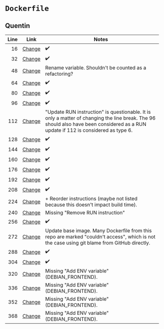 # `Dockerfile`

## Quentin

| Line | Link                                                                                                                                                                                           | Notes                                                                                                                                                                             |
| ---: | ---------------------------------------------------------------------------------------------------------------------------------------------------------------------------------------------- | --------------------------------------------------------------------------------------------------------------------------------------------------------------------------------- |
|   16 | [Change](https://github.com/amazeeio/lagoon/commit/2a08bb4361b86099224dda25b4110e818dfde934#diff-4ccc9128814a5c260f2b57a07deb1bb660a455f002d21bc1c0becd57614b1e9a)                             | ✔️                                                                                                                                                                                 |
|   32 | [Change](https://github.com/amazeeio/lagoon/commit/fd6b0db52f09dc5a67231c579f745b8df2eb716a#diff-34fe043efff3c2c5c6a595d2327d94f13a2836a055dba6f05b3bbef241463aca)                             | ✔️                                                                                                                                                                                 |
|   48 | [Change](https://github.com/amazeeio/lagoon/commit/c88079e08ddb41a7c9ccb9e42f858f1a77b4c19a#diff-0b9d2e4ea5ef8f3182d7da6bb8de4d2ad4cbd380dd34e1f6ac21ae981efbc839)                             | Rename variable. Shouldn't be counted as a refactoring?                                                                                                                           |
|   64 | [Change](https://github.com/Asqatasun/Contrast-Finder/commit/83c6b8a1e58a0eadc9d40a0925d28a825cebbd55#diff-a658eac0867b267fce57c773a7f4bb6f15bdf46b58fd2584394eb0d749fa3435)                   | ✔️                                                                                                                                                                                 |
|   80 | [Change](https://github.com/bookbrainz/bookbrainz-site/commit/6846f494d0237bee33dc2b7364841dc324dcff13#diff-dd2c0eb6ea5cfc6c4bd4eac30934e2d5746747af48fef6da689e85b752f39557)                  | ✔️                                                                                                                                                                                 |
|   96 | [Change](https://github.com/CrunchyData/crunchy-containers/commit/5df3ae0bbfbbd492ab89f5c9aec7fdaf0fd4cae2#diff-9645e04ba7e7e1f1b061327cd11f96fee14a3d7996b46387d39af3a3f0566a01)              | ✔️                                                                                                                                                                                 |
|  112 | [Change](https://github.com/CrunchyData/crunchy-containers/commit/5df3ae0bbfbbd492ab89f5c9aec7fdaf0fd4cae2#diff-5cde8ab7950dfb2744161fbd8b6c0412fc164af426a61e413ef924437e8ef976)              | "Update RUN instruction" is questionable. It is only a matter of changing the line break. The 96 should also have been considered as a RUN update if 112 is considered as type 6. |
|  128 | [Change](https://github.com/CrunchyData/postgres-operator/commit/6a305135c52f518f2a758a2779fee1e87d2d65bd#diff-5e17025efff2855a1a0afef69b8e90eaa625ceb732f2a7956da97ea25abb2e81)               | ✔️                                                                                                                                                                                 |
|  144 | [Change](https://github.com/CrunchyData/postgres-operator/commit/6a305135c52f518f2a758a2779fee1e87d2d65bd#diff-0fb2cdb11306d52d37ff49507606628abc54580faab7dd154a3129890fb0c005)               | ✔️                                                                                                                                                                                 |
|  160 | [Change](https://github.com/InnovateUKGitHub/innovation-funding-service/commit/f7b5921af78a4829a7776441ef2a1c7482b4759d#diff-1851680febcd6d94fbe740877000e4c80c8337560395c86cf9502f8c996d77aa) | ✔️                                                                                                                                                                                 |
|  176 | [Change](https://github.com/instructure/straitjacket/commit/adb52a7a71847339b25bfba2556f807dbb0c1094#diff-6ec1f7f56ada0e02232d3f4874347d577b8450350be31c29cd51904c40f0c460)                    | ✔️                                                                                                                                                                                 |
|  192 | [Change](https://github.com/ITISFoundation/oSPARC_Test/commit/f121502f9c10d15b0a8460e2a05c82b70242d71e#diff-1cf111f6cf7ebebf116118751bf1286748655b0ebcebc09b6698745b235838d5)                  | ✔️                                                                                                                                                                                 |
|  208 | [Change](https://github.com/mars-lan/WhereHows/commit/4f221f9a126f6f176f02f85f45da9b5a6b43e1f7#diff-8b34fd17819da2c2135c3ee3ce269e236e1509a2e7616efb65c9544fcebf0bfe)                          | ✔️                                                                                                                                                                                 |
|  224 | [Change](https://github.com/openzipkin/zipkin/commit/f284642996912b224c8129af7f12d0fbc65cde94#diff-fdc3024cd6aeb11964ca26054f908fa79964979cb9dc5d9119973f7c6dd8501e)                           | + Reorder instructions (maybe not listed because this doesn't impact build time).                                                                                                 |
|  240 | [Change](https://github.com/outlierbio/ob-pipelines/commit/5dc54b76cb5105e7ce574a469c0614201cd40585#diff-4ec9b651f1e13876a81f2b9963950b657b23f8d6f13f4c70671094cfc3095410)                     | Missing "Remove RUN instruction"                                                                                                                                                  |
|  256 | [Change](https://github.com/reportportal/service-api/commit/c72b1b3111063fcc6d9ef261cb1973380b9d4e06#diff-ce04a6b639780b7b0343bc6abc0fbfbb982ce7570ddae19480f5d509c9dc6084)                    | ✔️                                                                                                                                                                                 |
|  272 | [Change](https://github.com/shareactorIO/pipeline/commit/cadbb20868ee94b6d7257891f4f2153ba87fd25f#diff-f70bb2851b1caf5f98686bf03f83e0b4ff6be849232f17e15e9c6645325a2ab3)                       | Update base image. Many Dockerfile from this repo are marked "couldn't access", which is not the case using git blame from GitHub directly.                                       |
|  288 | [Change](https://github.com/simonsdave/cloudfeaster/commit/1932e549ab650b09ae55a311f10f40480b48deb8#diff-435b88c2b274f0c72f7bd0377d6fa3bd12395acb06a48efa437391bee301c0af)                     | ✔️                                                                                                                                                                                 |
|  304 | [Change](https://github.com/unbalancedparentheses/docker-erlang/commit/9787e1af27210812805e92a5b70f78db37921013#diff-ebfe087db4d785f5b2528ac16545f6a617878e9248c38a49fa3778a6cb32dece)         | ✔️                                                                                                                                                                                 |
|  320 | [Change](https://github.com/unbalancedparentheses/docker-erlang/commit/9787e1af27210812805e92a5b70f78db37921013#diff-101905a592b40c1dc882b5e2b9711a2ea9ab3098efce72978f4e90b258f401bd)         | Missing "Add ENV variable" (DEBIAN_FRONTEND).                                                                                                                                     |
|  336 | [Change](https://github.com/unbalancedparentheses/docker-erlang/commit/9787e1af27210812805e92a5b70f78db37921013#diff-26dcb4a11bb66b92e4ccfa7d2341be63730da61b7d24c9c8068f78d08312553f)         | Missing "Add ENV variable" (DEBIAN_FRONTEND).                                                                                                                                     |
|  352 | [Change](https://github.com/unbalancedparentheses/docker-erlang/commit/9787e1af27210812805e92a5b70f78db37921013#diff-78c867086a1a1b072c2001db9a1c92def0fd771ed4556205004dd1c99b555474)         | Missing "Add ENV variable" (DEBIAN_FRONTEND).                                                                                                                                     |
|  368 | [Change](https://github.com/unbalancedparentheses/docker-erlang/commit/9787e1af27210812805e92a5b70f78db37921013#diff-49cc3f61adf9f674f4611469acc095c5785fb295992b8dc3cc89e420bcb406f5)         | Missing "Add ENV variable" (DEBIAN_FRONTEND).                                                                                                                                     |

